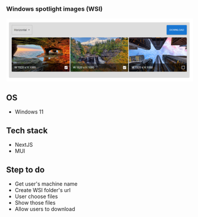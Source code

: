 ### Windows spotlight images (WSI)

![windows-spotlight-images](https://github.com/duhoang00/windows-spotlight-images/blob/main/public/wsi_new.png?raw=true)

## OS

- Windows 11

## Tech stack

- NextJS
- MUI

## Step to do

- Get user's machine name
- Create WSI folder's url
- User choose files
- Show those files
- Allow users to download

